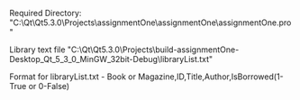 Required Directory: "C:\Qt\Qt5.3.0\Projects\assignmentOne\assignmentOne\assignmentOne.pro"


Library text file "C:\Qt\Qt5.3.0\Projects\build-assignmentOne-Desktop_Qt_5_3_0_MinGW_32bit-Debug\libraryList.txt"


Format for libraryList.txt - Book or Magazine,ID,Title,Author,IsBorrowed(1-True or 0-False) 